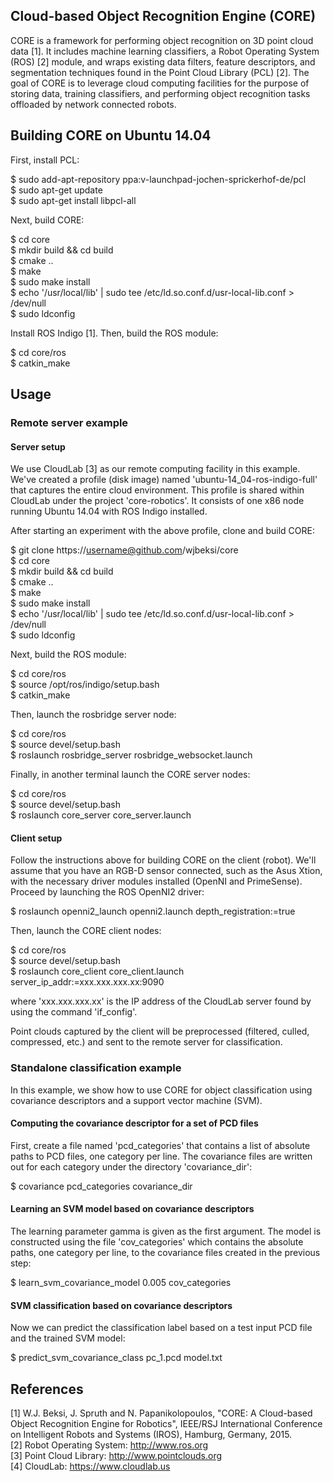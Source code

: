 ## Cloud-based Object Recognition Engine (CORE)

CORE is a framework for performing object recognition on 3D point cloud data 
[1]. It includes machine learning classifiers, a Robot Operating System (ROS) 
[2] module, and wraps existing data filters, feature descriptors, and 
segmentation techniques found in the Point Cloud Library (PCL) [2]. The goal of 
CORE is to leverage cloud computing facilities for the purpose of storing data, 
training classifiers, and performing object recognition tasks offloaded by 
network connected robots.

## Building CORE on Ubuntu 14.04

First, install PCL: 

$ sudo add-apt-repository ppa:v-launchpad-jochen-sprickerhof-de/pcl  
$ sudo apt-get update  
$ sudo apt-get install libpcl-all  

Next, build CORE:

$ cd core  
$ mkdir build && cd build  
$ cmake ..  
$ make  
$ sudo make install  
$ echo '/usr/local/lib' | sudo tee /etc/ld.so.conf.d/usr-local-lib.conf > /dev/null  
$ sudo ldconfig  

Install ROS Indigo [1]. Then, build the ROS module:

$ cd core/ros  
$ catkin\_make

## Usage 

### Remote server example

#### Server setup 

We use CloudLab [3] as our remote computing facility in this example. We've
created a profile (disk image) named 'ubuntu-14_04-ros-indigo-full' that 
captures the entire cloud environment. This profile is shared within CloudLab 
under the project 'core-robotics'. It consists of one x86 node running Ubuntu 
14.04 with ROS Indigo installed.

After starting an experiment with the above profile, clone and build CORE:

$ git clone https://username@github.com/wjbeksi/core  
$ cd core  
$ mkdir build && cd build  
$ cmake ..  
$ make  
$ sudo make install  
$ echo '/usr/local/lib' | sudo tee /etc/ld.so.conf.d/usr-local-lib.conf > /dev/null  
$ sudo ldconfig  

Next, build the ROS module:

$ cd core/ros  
$ source /opt/ros/indigo/setup.bash  
$ catkin\_make  

Then, launch the rosbridge server node:

$ cd core/ros   
$ source devel/setup.bash   
$ roslaunch rosbridge\_server rosbridge\_websocket.launch  

Finally, in another terminal launch the CORE server nodes:

$ cd core/ros   
$ source devel/setup.bash   
$ roslaunch core\_server core\_server.launch  

#### Client setup 

Follow the instructions above for building CORE on the client (robot). We'll
assume that you have an RGB-D sensor connected, such as the Asus Xtion, with the
necessary driver modules installed (OpenNI and PrimeSense). Proceed by launching
the ROS OpenNI2 driver:

$ roslaunch openni2\_launch openni2.launch depth\_registration:=true 

Then, launch the CORE client nodes: 

$ cd core/ros   
$ source devel/setup.bash   
$ roslaunch core\_client core\_client.launch server\_ip\_addr:=xxx.xxx.xxx.xx:9090

where 'xxx.xxx.xxx.xx' is the IP address of the CloudLab server found by using
the command 'if\_config'.

Point clouds captured by the client will be preprocessed (filtered, culled, 
compressed, etc.) and sent to the remote server for classification.

### Standalone classification example

In this example, we show how to use CORE for object classification using
covariance descriptors and a support vector machine (SVM).

#### Computing the covariance descriptor for a set of PCD files

First, create a file named 'pcd\_categories' that contains a list of absolute 
paths to PCD files, one category per line. The covariance files are written out 
for each category under the directory 'covariance\_dir':

$ covariance pcd\_categories covariance\_dir  

#### Learning an SVM model based on covariance descriptors

The learning parameter gamma is given as the first argument. The model is 
constructed using the file 'cov\_categories' which contains the absolute paths,
one category per line, to the covariance files created in the previous step:

$ learn\_svm\_covariance\_model 0.005 cov\_categories  

#### SVM classification based on covariance descriptors

Now we can predict the classification label based on a test input PCD file and 
the trained SVM model:

$ predict\_svm\_covariance\_class pc\_1.pcd model.txt  

## References
[1] W.J. Beksi, J. Spruth and N. Papanikolopoulos, "CORE: A Cloud-based Object Recognition Engine for Robotics", IEEE/RSJ International Conference on Intelligent Robots and Systems (IROS), Hamburg, Germany, 2015.  
[2] Robot Operating System: http://www.ros.org  
[3] Point Cloud Library: http://www.pointclouds.org  
[4] CloudLab: https://www.cloudlab.us
